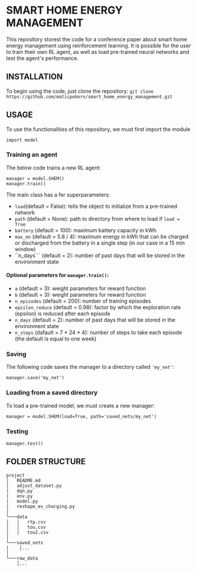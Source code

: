 # SMART HOME ENERGY MANAGEMENT
This repository storest the code for a conference paper about smart home energy management using reinforcement learning. It is possible for the user to train their own RL agent, as well as load pre-trained neural networks and test the agent's performance.

## INSTALLATION
To begin using the code, just clone the repository:
```git clone https://github.com/maticpokorn/smart_home_energy_management.git```

## USAGE
To use the functionalities of this repository, we must first import the module
```
import model
```
### Training an agent
The below code trains a new RL agent:
```
manager = model.SHEM()
manager.train()
```
The main class has a fer superparameters:
- ```load```(default = False): tells the object to initialize from a pre-trained network
- ```path``` (default = None): path to directory from where to load if ```load = True```
- ```battery``` (default = 100): maximum battery capacity in kWh
- ```max_en``` (default = 5.8 / 4): maximum energy in kWh that can be charged or discharged from the battery in a single step (in our case in a 15 min window)
- ``n_days``` (default = 2): number of past days that will be stored in the environment state
#### Optional parameters for ```manager.train()```:
- ```a``` (default = 3): weight parameters for reward function
- ```b``` (default = 3): weight parameters for reward function
- ```n_episodes``` (default = 200): number of training episodes
- ```epsilon_reduce``` (default = 0.98): factor by which the exploration rate (epsilon) is reduced after each episode
- ```n_days``` (default = 2): number of past days that will be stored in the environment state
- ```n_steps``` (dafault = 7 * 24 * 4): number of steps to take each episode (the default is equal to one week)

### Saving
The following code saves the manager to a directory called ```'my_net'```:
```
manager.save('my_net')
```

### Loading from a saved directory
To load a pre-trained model, we must create a new manager:
```
manager = model.SHEM(load=True, path='saved_nets/my_net')
```

### Testing
```
manager.test()
```


## FOLDER STRUCTURE
```
project
│   README.md
│   adjust_dataset.py
|   dqn.py
|   env.py
|   model.py
|   reshape_ev_charging.py
│
└───data
│   │   rtp.csv
│   │   tou.csv
│   |   tou2.csv
│
└───saved_nets
|    │...
│
└───raw_data
    │...    
```
